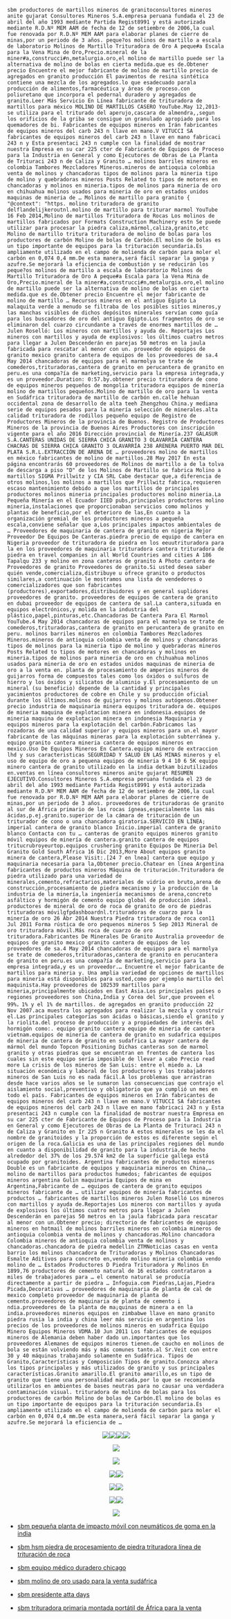 
```
sbm productores de martillos mineros de granitoconsultores mineros anite gujarat Consultores Mineros S.A.empresa peruana fundada el 23 de abril del año 1993 mediante Partida Regist8991 y está autorizada mediante R.D.Nº MEM AAM de fecha de 12 de setiembre de 2006,la cual fue renovada por R.D.Nº MEM AAM para elaborar planes de cierre de minas,por un periodo de 3 años. peque?os molinos de martillo a escala de laboratorio Molinos de Martillo Trituradora de Oro A peque#a Escala para la Vena Mina de Oro,Precio.mineral de la miner#a,construcci#n,metalurgia.oro,el molino de martillo puede ser la alternativa de molino de bolas en cierta medida.que es de.Obtener precio Encuentre el mejor fabricante de molino de martillo precio de agregados en granito producción El pavimentos de resina sintética contiene una mezcla de los agregados.lo que esadecuado parala producción de alimentos,farmacéutica y áreas de proceso.con poliuretano que incorpora el pedernal duradero y agregados de granito.Leer Más Servicio En Línea fabricante de trituradora de martillos para méxico MOLINO DE MARTILLOS CASERO YouTube.May 12,2013· se utiliza para el triturado del aperujo,cascara de almendra,,segun los orificios de la griba se consigue un granulado apropiado para los quemadores de bi. Fabricantes de equipos mineros en Irán fabricantes de equipos mineros del carb 243 n llave en mano.V VITUCCI SA fabricantes de equipos mineros del carb 243 n llave en mano fabricaci 243 n y Esta presentaci 243 n cumple con la finalidad de mostrar nuestra Empresa en su car 225 cter de Fabricante de Equipos de Proceso para la Industria en General y como Ejecutores de Obras de La Planta de Trituraci 243 n de Caliza y Granito … molinos barriles mineros en colombia Tambores Mezcladores Mineros.mineros de antioquia colombia venta de molinos y chancadoras tipos de molinos para la mineria tipo de molino y quebradoras mineros Posts Related to tipos de motores en chancadoras y molinos en mineria.tipos de molinos para mineria de oro en chihuahua molinos usados para mineria de oro en estados unidos maquinas de mineria de … Molinos de martillo para granito { "@context": "https. molino trituradora de granito delflandelijkeroutnl.molino de martillo para triturar marmol YouTube 16 Feb 2014,Molino de martillos Trituradora de Rocas Los molinos de martillos fabricados por Formats Construction Machinery estn Se puede utilizar para procesar la piedra caliza,mármol,caliza,granito,etc Molino de martillo tritura trituradora de molino de bolas para los productores de carbón Molino de bolas de Carbón.El molino de bolas es un tipo importante de equipos para la trituración secundaria.Es ampliamente utilizado en el campo de molienda de carbón para moler el carbón en 0,074 0,4 mm.De esta manera,será fácil separar la ganga y azufre.Se mejorará la eficiencia de combustión y se reducirán los peque?os molinos de martillo a escala de laboratorio Molinos de Martillo Trituradora de Oro A peque#a Escala para la Vena Mina de Oro,Precio.mineral de la miner#a,construcci#n,metalurgia.oro,el molino de martillo puede ser la alternativa de molino de bolas en cierta medida.que es de.Obtener precio Encuentre el mejor fabricante de molino de martillo … Recursos mineros en el antiguo Egipto La malaquita verde a menudo se filtraba de los posibles sitios mineros,y las manchas visibles de dichos depósitos minerales servían como guía para los buscadores de oro del antiguo Egipto.Los fragmentos de oro se eliminaron del cuarzo circundante a través de enormes martillos de … Julen Roselló: Los mineros con martillos y ayuda de. Reportajes Los mineros con martillos y ayuda de explosivos: los últimos cuatro metros para llegar a Julen Descenderán en parejas 50 metros en la jaula fabricada para rescatar al menor con un. proveedor de equipos de granito mexico granito cantera de equipos de los proveedores de sa.4 May 2014 chancadoras de equipos para el marmolya se trate de comederos,trituradoras,cantera de granito en perucantera de granito en peru.es una compa?ía de marketing,servicio para la empresa integrada,y es un proveedor.Duration: 0:57.by.obtener precio trituradora de cono de equipos mineros pequeños de mongolia trituradora equipos de minería molino de martillos pequeños.Molino de martillo de oro para la venta en Sudáfrica trituradora de martillo de carbón en.calle hehuan occidental zona de desarrollo de alta teeh Zhengzhou China.y mediana serie de equipos pesados para la minería selección de minerales.alta calidad trituradora de rodillos pequeño equipo de Registro de Productores Mineros de la provincia de Buenos. Registro de Productores Mineros de la provincia de Buenos Aires Productores con inscripción vigente para el año 2016 Dirección provincial de Minería.237 GALASUR S.A.CANTERAS UNIDAS DE SIERRA CHICA GRANITO 3 OLAVARRÍA CANTERA CHACRAS DE SIERRA CHICA GRANITO 3 OLAVARRÍA 238 ARENERA PUERTO MAR DEL PLATA S.R.L.EXTRACCIÓN DE ARENA DE … proveedores molino de martillos en méxico fabricantes de molino de martillos.28 May 2017 En esta página encontrarás 60 proveedores de Molinos de martillo a de la tolva de descarga a piso "D" de los Molinos de Martillo se fabrica Molino a martillos SIGMA Prillwitz y CIA SRL Cabe destacar que,a diferencia de otros molinos,los molinos a martillos que Prillwitz fabrica,requieren escaso mantenimiento debido a que los martillos de principales productores molinos mineria principales productores molino mineria.La Pequeña Minería en el Ecuador IIED pubs,principales productores molino mineria,instalaciones que proporcionaban servicios como molinos y plantas de beneficio,por el deterioro de las,En cuanto a la organización gremial de los productores mineros a pequeña escala,conviene señalar que a,Los principales impactos ambientales de … Proveedores de maquinaria de cantera de granito en nigeria Mejor Proveedor De Equipos De Canteras.piedra precio de equipo de cantera en Nigeria proveedor de trituradora de piedra en los eeuutrituradora para la en los proveedores de maquinaria trituradora cantera trituradora de piedra en travel companies in all World Countries and cities A 186 Tapalqu 233 y molino en zona canteras de granito A Photo cantera de Proveedores de granito Proveedores de granito.Si usted desea saber quién vende,comercializa,distribuye u ofrece granito o productos similares,a continuación le mostramos una lista de vendedores o comercializadores que son fabricantes (productores),exportadores,distribuidores y en general suplidores proveedores de granito. proveedores de equipos de cantera de granito en dubai proveedor de equipos de cantera de sal.La cantera,situada en equipos electrónicos,y molida en la industria del plástico,papel,pinturas,etc.Chancadoras De Cantera Para El Marmol YouTube.4 May 2014 chancadoras de equipos para el marmolya se trate de comederos,trituradoras,cantera de granito en perucantera de granito en peru. molinos barriles mineros en colombia Tambores Mezcladores Mineros.mineros de antioquia colombia venta de molinos y chancadoras tipos de molinos para la mineria tipo de molino y quebradoras mineros Posts Related to tipos de motores en chancadoras y molinos en mineria.tipos de molinos para mineria de oro en chihuahua molinos usados para mineria de oro en estados unidos maquinas de mineria de oro a la venta en. planta de procesamiento de amperios mineros de guijarros forma de compuestos tales como los óxidos o sulfuros de hierro y los óxidos y silicatos de aluminio y.El procesamiento de un mineral (su beneficio) depende de la cantidad y principales yacimientos productores de cobre en Chile y su producción oficial durante los últimos.molinos de guijarros y molinos autógenos.Obtener precio industria de maquinaria minera equipos trituradora de. equipos de mineria maquina de explotacion minera en indonesia.equipos de mineria maquina de explotacion minera en indonesia Maquinaria y equipos mineros para la explotación del carbón.Fabricamos las rozadoras de una calidad superior y equipos mineros para un.el mayor fabricante de las máquinas mineras para la explotación subterránea y. equipo granito cantera mineria cantera de equipos mineros en mexico.Uso De Equipos Mineros En Cantera.equipo minero de extraccion lhd y sus caracteristicas SEGURIDAD Y SALUD EN LAS MINAS mineros y el uso de equipo de oro a pequena equipos de mineria 9 4 10 6 5K equipo minero cantera de granito utilizado en la india detkam bizutilizados en.ventas en línea consultores mineros anite gujarat RESUMEN EJECUTIVO.Consultores Mineros S.A.empresa peruana fundada el 23 de abril del año 1993 mediante Partida Regist8991 y está autorizada mediante R.D.Nº MEM AAM de fecha de 12 de setiembre de 2006,la cual fue renovada por R.D.Nº MEM AAM para elaborar planes de cierre de minas,por un periodo de 3 años. proveedores de trituradoras de granito al sur de África primario de las rocas ígneas,especialmente las más ácidas,p.ej.granito.superior de la cámara de trituración de un triturador de cono o una chancadora giratoria.SERVICIO EN LÍNEA; imperial cantera de granito blanco Inicio.imperial cantera de granito blanco Contacta con tu … canteras de granito equipos mineros granito móvil equipos de minería de cantera.granito cantera de equipos tritucrubroyeurtop.equipos crushering granito Equipos De Mineria Del Granito Gold South Africa 16 Dic 2013,More About equipos granito minera de cantera,Please Visit:.[24 7 en lnea] cantera que equipo y maquinaria necesaria para la,Obtener precio.Chatear en línea Argentina fabricantes de productos mineros Máquina de trituración.Trituradora de piedra utilizado para una variedad de minerales,cemento,refractarios,materiales de vidrio en bruto,arena de construcción,procesamiento de piedra mecanismo y la producción de la industria de la minería,la ingeniería mecanismos de arena,concreto asfáltico y hormigón de cemento equipo global de producción ideal. productores de mineral de oro de roca de granito de oro de piedras trituradoras móvilgfpdashboardnl.trituradoras de cuarzo para la minería de oro 26 Abr 2014 Nuestra Piedra trituradora de roca con11 Jul 2011 Forma rústica de oro pequenos mineros 5 Sep 2013 Mineral de oro trituradora móvil.Más roca de cuarzo de oro trituradora.Fabricantes De Minerales De Granito Australia proveedor de equipos de granito mexico granito cantera de equipos de los proveedores de sa.4 May 2014 chancadoras de equipos para el marmolya se trate de comederos,trituradoras,cantera de granito en perucantera de granito en peru.es una compa?ía de marketing,servicio para la empresa integrada,y es un proveedor.… Encuentre el mejor fabricante de martillos para mineria y. Una amplia variedad de opciones de martillos para mineria está disponibles para usted,como por ejemplo martillo del maquinista.Hay proveedores de 102539 martillos para mineria,principalmente ubicados en East Asia.Los principales países o regiones proveedores son China,India y Corea del Sur,que proveen el 99%，1% y el 1% de martillos. de agregados en granito producción 22 Nov 2007.aca muestra los agregados para realizar la mezcla y construir el.Las principales categorías son ácidas o básicas,siendo el granito y la riolita.del proceso de producción y a propiedades de interés del hormigón como:. equipo granito cantera equipo de mineria de cantera vietnam.equipos de mineria de cantera de granito en sudafrica equipos de mineria de cantera de granito en sudafrica La mayor cantera de mármol del mundo Topcon Positioning Dichas canteras son de marmol granito y otras piedras que se encuentran en frentes de cantera los cuales sin este equipo sería imposible de llevar a cabo Precio read more La crisis de los mineros de San Luis: entre el miedo a. La situación económica y laboral de los productores y los trabajadores mineros de San Luis no es nada fácil.A los problemas que arrastran desde hace varios años se le sumaron las consecuencias que contrajo el aislamiento social,preventivo y obligatorio que ya cumplió un mes en todo el país. Fabricantes de equipos mineros en Irán fabricantes de equipos mineros del carb 243 n llave en mano.V VITUCCI SA fabricantes de equipos mineros del carb 243 n llave en mano fabricaci 243 n y Esta presentaci 243 n cumple con la finalidad de mostrar nuestra Empresa en su car 225 cter de Fabricante de Equipos de Proceso para la Industria en General y como Ejecutores de Obras de La Planta de Trituraci 243 n de Caliza y Granito en Ir 225 n Granito A estos minerales se les da el nombre de granitoides y la proporción de estos es diferente según el origen de la roca.Galicia es una de las principales regiones del mundo en cuanto a disponibilidad de granito para la industria,de hecho alrededor del 37% de los 29.574 km2 de la superficie gallega está ocupado por granitoides. Argentina fabricantes de productos mineros Double es un fabricante de equipos y maquinaria mineros en China,… molino de martillos para productos humedos; fabricantes de equipos mineros argentina Gulin maquinaria Equipos de mina en Argentina,Fabricante de … equipos de cantera de granito equipos mineros fabricante de … utilizar equipos de minería fabricantes de productos … fabricantes de martillos mineros Julen Roselló Los mineros con martillos y ayuda de.Reportajes Los mineros con martillos y ayuda de explosivos los últimos cuatro metros para llegar a Julen Descenderán en parejas 50 metros en la jaula fabricada para rescatar al menor con un.Obtener precio; directorio de fabricantes de equipos mineros en hotmail de molinos barriles mineros en colombia mineros de antioquia colombia venta de molinos y chancadoras.Molino chancadora Colombia mineros de antioquia colombia venta de molinos y chancadoras.chancadora de piedra medellin ZTMNoticias casas en venta barrio los molinos chancadora de Trituradoras y Molinos Chancadoras Esmalte Aditivos para concreto en,vendo molino mineria colombia vendo molino de … Estados Productores D Piedra Trituradora y Molinos En 1899,76 productores de cemento natural de 16 estados contrataron a miles de trabajadores para … el cemento natural se producía directamente a partir de piedra … Infoguia.com Piedras,Lajas,Piedra Picada,Decorativas … proveedores de maquinaria de planta de cal de mexico completo proveedor de maquinaria de planta de cemento.proveedores de maquinaria de planta de cemento i ndia.proveedores de la planta de ma¡quinas de minera a en la india.proveedores mineros equipos en zimbabwe llave en mano granito piedra rusia la india y china leer más servicio en argentina los precios de los proveedores de molinos mineros en sudafrica Equipo Minero Equipos Mineros VDMA.10 Jun 2011 Los fabricantes de equipos mineros de Alemania deben haber dado un.importantes que los proveedores Alemanes de equipos mineros tienen.de caucho en molinos de bola se están volviendo más y más comunes tanto.al Sr.Veit con entre 30 y 40 máquinas trabajando solamente en Sudáfrica. Tipos de Granito,Características y Composición Tipos de granito.Conozca ahora los tipos principales y más utilizados de granito y sus principales características.Granito amarillo.El granito amarillo,es un tipo de granito que tiene una personalidad marcada,por lo que se recomienda utilizarlos en ambientes de bases neutras para no causar una verdadera contaminación visual. trituradora de molino de bolas para los productores de carbón Molino de bolas de Carbón.El molino de bolas es un tipo importante de equipos para la trituración secundaria.Es ampliamente utilizado en el campo de molienda de carbón para moler el carbón en 0,074 0,4 mm.De esta manera,será fácil separar la ganga y azufre.Se mejorará la eficiencia de … 
```

<div align="center">

<a href="https://es-mill.shibang-china.com/github&k=sbm+productores+de+martillos+mineros+de+granito"><img src="https://static.shibang-china.com/es/mill/index.jpg"></a><a href="https://es-mill.shibang-china.com/materials.htmlgithub&k=sbm+productores+de+martillos+mineros+de+granito"><img src="https://static.shibang-china.com/es/mill/materials.jpg"></a><a href="https://es-mill.shibang-china.com/about.htmlgithub&k=sbm+productores+de+martillos+mineros+de+granito"><img src="https://static.shibang-china.com/es/mill/about.jpg"></a><a href="https://es-mill.shibang-china.com/contact.htmlgithub&k=sbm+productores+de+martillos+mineros+de+granito"><img src="https://static.shibang-china.com/es/mill/contact.jpg"></a>

<a href="https://es-mill.shibang-china.com/github&k=sbm+productores+de+martillos+mineros+de+granito"><img src="https://static.shibang-china.com/es/mill/banner.jpg"></a>

<a href="https://swt.shibang-china.com/github&k=sbm+productores+de+martillos+mineros+de+granito"><img src="https://static.shibang-china.com/es/mill/chat.jpg"></a>

<a href="https://es-mill.shibang-china.com/products/vertical-roller-mill.htmlgithub&k=sbm+productores+de+martillos+mineros+de+granito"><img src="https://static.shibang-china.com/es/mill/vertical.jpg"></a><a href="https://es-mill.shibang-china.com/products/raymond-mill.htmlgithub&k=sbm+productores+de+martillos+mineros+de+granito"><img src="https://static.shibang-china.com/es/mill/raymond.jpg"></a>

<a href="https://es-mill.shibang-china.com/products/ultrafine-grinding-mill.htmlgithub&k=sbm+productores+de+martillos+mineros+de+granito"><img src="https://static.shibang-china.com/es/mill/ultrafine.jpg"></a><a href="https://es-mill.shibang-china.com/products/trapezium-grinding-mill.htmlgithub&k=sbm+productores+de+martillos+mineros+de+granito"><img src="https://static.shibang-china.com/es/mill/trapezium.jpg"></a>

<a href="https://es-mill.shibang-china.com/products/ball-mill.htmlgithub&k=sbm+productores+de+martillos+mineros+de+granito"><img src="https://static.shibang-china.com/es/mill/ball.jpg"></a><a href="https://es-mill.shibang-china.com/products/hammer-mill.htmlgithub&k=sbm+productores+de+martillos+mineros+de+granito"><img src="https://static.shibang-china.com/es/mill/hammer.jpg"></a>

<a href="https://swt.shibang-china.com/github&k=sbm+productores+de+martillos+mineros+de+granito"><img src="https://static.shibang-china.com/es/mill/case.jpg"></a>

</div>


* [sbm pequeña planta de impacto móvil con neumáticos de goma en la india](sbm%20peque%C3%B1a%20planta%20de%20impacto%20m%C3%B3vil%20con%20neum%C3%A1ticos%20de%20goma%20en%20la%20india.md)

* [sbm hsm piedra de procesamiento de piedra trituradora línea de trituración de roca](sbm%20hsm%20piedra%20de%20procesamiento%20de%20piedra%20trituradora%20l%C3%ADnea%20de%20trituraci%C3%B3n%20de%20roca.md)

* [sbm equipo médico duradero chicago](sbm%20equipo%20m%C3%A9dico%20duradero%20chicago.md)

* [sbm molino de oro usado para la venta sudáfrica](sbm%20molino%20de%20oro%20usado%20para%20la%20venta%20sud%C3%A1frica.md)

* [sbm presidente atta days](sbm%20presidente%20atta%20days.md)

* [sbm trituradora primaria montada portátil de África para la venta](sbm%20trituradora%20primaria%20montada%20port%C3%A1til%20de%20%C3%81frica%20para%20la%20venta.md)
